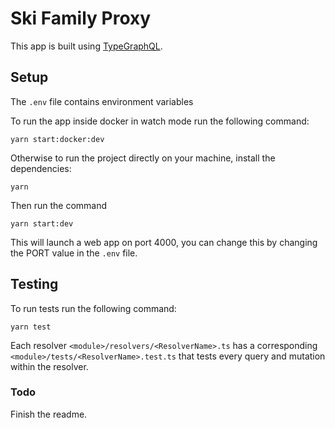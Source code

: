 # Ski Family Proxy

This app is built using [TypeGraphQL](https://typegraphql.com/).

## Setup

The `.env` file contains environment variables

To run the app inside docker in watch mode run the following command:

```
yarn start:docker:dev
```

Otherwise to run the project directly on your machine, install the dependencies:

```
yarn
```

Then run the command

```
yarn start:dev
```

This will launch a web app on port 4000, you can change this by changing the PORT value in the `.env` file.

## Testing

To run tests run the following command:

```
yarn test
```

Each resolver `<module>/resolvers/<ResolverName>.ts` has a corresponding `<module>/tests/<ResolverName>.test.ts` that tests every query and mutation within the resolver.

### Todo

Finish the readme.
